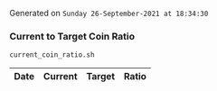 Generated on `Sunday 26-September-2021 at 18:34:30`

### Current to Target Coin Ratio
`current_coin_ratio.sh`

Date|Current|Target|Ratio
---|---|---|---
